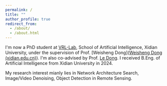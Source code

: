 ```yaml
---
permalink: /
title: ""
author_profile: true
redirect_from: 
  - /about/
  - /about.html
---
```


I'm now a PhD student at [VRL-Lab](https://vrl-lab.org/), School of Artificial Intelligence, Xidian University, under the supervision of Prof. [Weisheng Dong]([Weisheng Dong (xidian.edu.cn)](https://see.xidian.edu.cn/faculty/wsdong/)). I'm also co-advised by Prof. [Le Dong](https://faculty.xidian.edu.cn/DL4/zh_CN/index/430205/list/index.htm). I received B.Eng. of Artificial Intelligence from Xidian University in 2024.  

My research interest mianly lies in Network Architecture Search, Image/Video Denoising, Object Detection in Remote Sensing.
